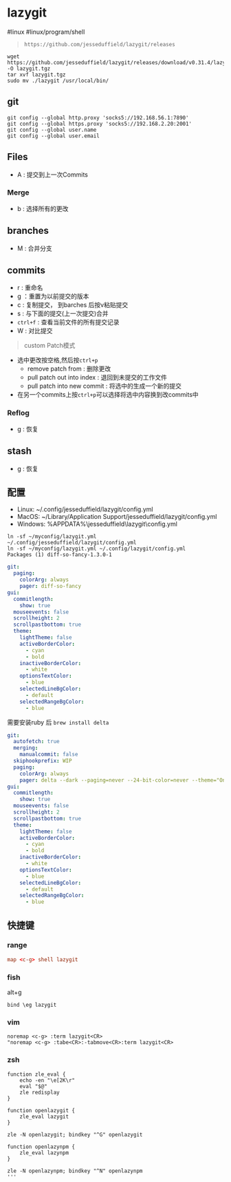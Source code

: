 # lazygit

#linux #linux/program/shell 

>`https://github.com/jesseduffield/lazygit/releases`

```shell
wget https://github.com/jesseduffield/lazygit/releases/download/v0.31.4/lazygit_0.31.4_Linux_x86_64.tar.gz -O lazygit.tgz 
tar xvf lazygit.tgz
sudo mv ./lazygit /usr/local/bin/
```

## git

```shell
git config --global http.proxy 'socks5://192.168.56.1:7890'
git config --global https.proxy 'socks5://192.168.2.20:2001'
git config --global user.name
git config --global user.email
```

## Files

- A : 提交到上一次Commits

### Merge

- b : 选择所有的更改

## branches

- M : 合并分支

## commits

- r : 重命名
- g ：重置为以前提交的版本
- c : 复制提交， 到barches 后按v粘贴提交
- s : 与下面的提交(上一次提交)合并
- `ctrl+f` : 查看当前文件的所有提交记录
- W : 对比提交

> custom Patch模式

- 选中更改按空格,然后按`ctrl+p`
  - remove patch from : 删除更改
  - pull patch out into index : 退回到未提交的工作文件
  - pull patch into new commit : 将选中的生成一个新的提交
- 在另一个commits上按`ctrl+p`可以选择将选中内容换到改commits中

### Reflog

- g : 恢复

## stash

- g : 恢复

## 配置

- Linux: ~/.config/jesseduffield/lazygit/config.yml
- MacOS: ~/Library/Application Support/jesseduffield/lazygit/config.yml
- Windows: %APPDATA%\jesseduffield\lazygit\config.yml

```shell
ln -sf ~/myconfig/lazygit.yml ~/.config/jesseduffield/lazygit/config.yml
ln -sf ~/myconfig/lazygit.yml ~/.config/lazygit/config.yml
Packages (1) diff-so-fancy-1.3.0-1
```

```yml
git:
  paging:
    colorArg: always
    pager: diff-so-fancy
gui:
  commitlength:
    show: true
  mouseevents: false
  scrollheight: 2
  scrollpastbottom: true
  theme:
    lightTheme: false
    activeBorderColor:
      - cyan
      - bold
    inactiveBorderColor:
      - white
    optionsTextColor:
      - blue
    selectedLineBgColor:
      - default
    selectedRangeBgColor:
      - blue
```

需要安装ruby 后 `brew install delta`

```yml
git:
  autofetch: true
  merging:
    manualcommit: false
  skiphookprefix: WIP
  paging:
    colorArg: always
    pager: delta --dark --paging=never --24-bit-color=never --theme="OneHalfDark"
gui:
  commitlength:
    show: true
  mouseevents: false
  scrollheight: 2
  scrollpastbottom: true
  theme:
    lightTheme: false
    activeBorderColor:
      - cyan
      - bold
    inactiveBorderColor:
      - white
    optionsTextColor:
      - blue
    selectedLineBgColor:
      - default
    selectedRangeBgColor:
      - blue
```

## 快捷键

### range

```rc.conf
map <c-g> shell lazygit
```

### fish

alt+g

```fish_prompt.fish
bind \eg lazygit
```

### vim

```vimrc
noremap <c-g> :term lazygit<CR>
"noremap <c-g> :tabe<CR>:-tabmove<CR>:term lazygit<CR>
```

### zsh

```shell
function zle_eval {
    echo -en "\e[2K\r"
    eval "$@"
    zle redisplay
}

function openlazygit {
    zle_eval lazygit
}

zle -N openlazygit; bindkey "^G" openlazygit

function openlazynpm {
    zle_eval lazynpm
}

zle -N openlazynpm; bindkey "^N" openlazynpm
'''
